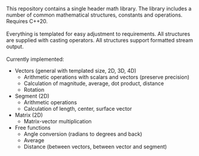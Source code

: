 
This repository contains a single header math library. The library includes a number of common mathematical structures,
constants and operations. Requires C++20.<br/><br/>
Everything is templated for easy adjustment to requirements. 
All structures are supplied with casting operators. 
All structures support formatted stream output.<br/><br/>
Currently implemented:<br/>
- Vectors (general with templated size, 2D, 3D, 4D)
	- Arithmetic operations with scalars and vectors (preserve precision)
	- Calculation of magnitude, average, dot product, distance
	- Rotation
- Segment (2D)
	- Arithmetic operations
	- Calculation of length, center, surface vector
- Matrix (2D)
	- Matrix-vector multiplication
- Free functions
	- Angle conversion (radians to degrees and back)
	- Average
	- Distance (between vectors, between vector and segment)
